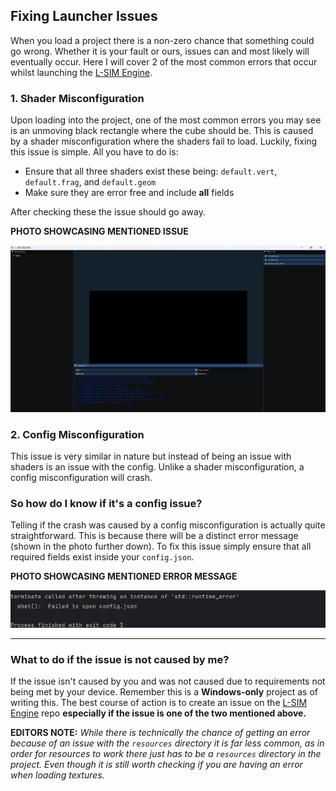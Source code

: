 ## Fixing Launcher Issues
When you load a project there is a non-zero chance that something could go wrong.
Whether it is your fault or ours, issues can and most likely will eventually occur.
Here I will cover 2 of the most common errors that occur whilst launching the [L-SIM Engine](https://github.com/Haletas033/LSIMLAUNCHER).
### 1. Shader Misconfiguration
Upon loading into the project, one of the most common errors you may see is an unmoving black rectangle where the cube should be.
This is caused by a shader misconfiguration where the shaders fail to load.
Luckily, fixing this issue is simple.
All you have to do is:
* Ensure that all three shaders exist these being: `default.vert`, `default.frag`, and `default.geom`
* Make sure they are error free and include **all** fields

After checking these the issue should go away.

**PHOTO SHOWCASING MENTIONED ISSUE**

![shaderMisconfig.png](imgs/shaderMisconfig.png)

### 2. Config Misconfiguration
This issue is very similar in nature but instead of being an issue with shaders is an issue with the config.
Unlike a shader misconfiguration, a config misconfiguration will crash. 
### So how do I know if it's a config issue?
Telling if the crash was caused by a config misconfiguration is actually quite straightforward.
This is because there will be a distinct error message (shown in the photo further down). 
To fix this issue simply ensure that all required fields exist inside your `config.json`.

**PHOTO SHOWCASING MENTIONED ERROR MESSAGE**

![configMisconfig.png](imgs/configMisconfig.png)

---

### What to do if the issue is not caused by me?
If the issue isn't caused by you and was not caused due to requirements not being met by your device. Remember this is a **Windows-only** project as of writing this.
The best course of action is to create an issue on the [L-SIM Engine](https://github.com/Haletas033/LSIMENGINE) repo **especially if the issue is one of the two mentioned above.**

**EDITORS NOTE:** _While there is technically the chance of getting an error because of an issue with the `resources` directory it is far less common, as in order for resources to work there just has to be a `resources` directory in the project.
Even though it is still worth checking if you are having an error when loading textures._ 